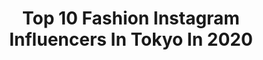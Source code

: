 ---
title: Top 10 Fashion Instagram Influencers In Tokyo In 2020
description: >-
  Find top fashion Instagram influencers in Tokyo in 2020. Most popular hashtags: #ootd #fashion #tokyo #makeup.
platform: Instagram
profiles:
  - username: "darayunya"
    fullname: >-
      yuri nakagawa👽FUTURISTIC GIRL
    location: "Japan"
    followers: 56357
    engagement: 232
    commentsToLikes: 0.037921
    avatar: "https://scontent-ams4-1.cdninstagram.com/v/t51.2885-19/s320x320/41878112_347221685856051_2654665383818035200_n.jpg?_nc_ht=scontent-ams4-1.cdninstagram.com&_nc_ohc=V7-p_9PuzHUAX9BW75b&oh=b1682e2a826dfe62b9a9595c26006141&oe=5EB8EC62"
    verified: false
    hashtags: "#iwd, #japan, #bpm150, #japanese"
  - username: "myunachy"
    fullname: >-
      みゅなちぃ
    location: "Japan"
    followers: 22553
    engagement: 415
    commentsToLikes: 0.009430
    avatar: "https://scontent-lhr8-1.cdninstagram.com/v/t51.2885-19/s320x320/64784851_774721689596739_5727046741245558784_n.jpg?_nc_ht=scontent-lhr8-1.cdninstagram.com&_nc_ohc=8LraJphZ9KIAX9nohE3&oh=9baba8d596a132005590773d5a86b94c&oe=5EBB5CD4"
    verified: false
    hashtags: "#make, #foodstagram, #photography, #laforte"
  - username: "rororuko"
    fullname: >-
      るうこ📞⇨ rororuko@yahoo.co.jp
    location: "Japan"
    followers: 154784
    engagement: 92
    commentsToLikes: 0.005479
    avatar: "https://scontent-frx5-1.cdninstagram.com/v/t51.2885-19/s320x320/15056779_1385580478148672_8310862207109824512_a.jpg?_nc_ht=scontent-frx5-1.cdninstagram.com&_nc_ohc=1y_rpbllmlUAX-i4G2G&oh=933189bca8ddbd1bb2058dc5b881c326&oe=5EAFECBF"
    verified: true
    hashtags: "#fifth, #lanvinenblue, #makeup, #racinestore"
  - username: "kame_kyo"
    fullname: >-
      Kyoko Kame
    location: "Japan"
    followers: 30684
    engagement: 140
    commentsToLikes: 0.017273
    avatar: "https://scontent-bos3-1.cdninstagram.com/v/t51.2885-19/s320x320/15623670_2180910102133445_8281388913164025856_a.jpg?_nc_ht=scontent-bos3-1.cdninstagram.com&_nc_ohc=27QNeKXDvfYAX_NgGic&oh=8044e86f8622e807b33da3aa6b132dcb&oe=5EAB43CE"
    verified: false
    hashtags: "#madisonblue, #personalstyling, #stunning, #workday"
  - username: "misono_koda_official"
    fullname: >-
      misono
    location: "Japan"
    followers: 36795
    engagement: 148
    commentsToLikes: 0.003855
    avatar: "https://scontent-ams4-1.cdninstagram.com/v/t51.2885-19/s320x320/20181185_1456565507978322_7233319757959659520_a.jpg?_nc_ht=scontent-ams4-1.cdninstagram.com&_nc_ohc=3QUqTrK4r-4AX_nrNKZ&oh=7b63039d69a546b52ad11109afed0f9b&oe=5EB2F8C4"
    verified: true
    hashtags: "#asami, #stage, #misonosuke, #kenbow"
  - username: "shizunan"
    fullname: >-
      shizuna
    location: "Japan"
    followers: 51129
    engagement: 128
    commentsToLikes: 0.017275
    avatar: "https://scontent-lht6-1.cdninstagram.com/v/t51.2885-19/s320x320/17596455_768070383340385_3393387414994026496_a.jpg?_nc_ht=scontent-lht6-1.cdninstagram.com&_nc_ohc=jqA7HPKtvsMAX_LUB_t&oh=739c926fc34584df8d4fb383093b4f48&oe=5EB57CC0"
    verified: false
    hashtags: "#gpsbot, #formesummer, #verystore, #kuruntokyo"
  - username: "tokyofashion"
    fullname: >-
      Harajuku Japan
    location: "Japan"
    followers: 780500
    engagement: 200
    commentsToLikes: 0.004589
    avatar: "https://scontent-amt2-1.cdninstagram.com/v/t51.2885-19/10326463_1634076246837404_1100309438_a.jpg?_nc_ht=scontent-amt2-1.cdninstagram.com&_nc_ohc=N2FaikwVuhIAX-PVvQJ&oh=771329dca9592bf984cbb9f257607c3a&oe=5EB254D1"
    verified: false
    hashtags: ""
  - username: "ayaaa0707"
    fullname: >-
      ayakaneko
    location: "Japan"
    followers: 139133
    engagement: 149
    commentsToLikes: 0.001891
    avatar: "https://scontent-amt2-1.cdninstagram.com/v/t51.2885-19/s320x320/15259004_1625173504452920_9194247824965894144_a.jpg?_nc_ht=scontent-amt2-1.cdninstagram.com&_nc_ohc=FHpGOyJLBEUAX8cWPv3&oh=6030859382f0aaed8561e120d89ae0be&oe=5EB241F9"
    verified: false
    hashtags: "#akcloset, #shootingday, #mywork, #stylingbyme"
  - username: "chinenmikako"
    fullname: >-
      chinenmikako
    location: "Japan"
    followers: 41651
    engagement: 134
    commentsToLikes: 0.009936
    avatar: "https://scontent-ams4-1.cdninstagram.com/v/t51.2885-19/s320x320/34682496_214954402455232_366333841033396224_n.jpg?_nc_ht=scontent-ams4-1.cdninstagram.com&_nc_ohc=F-93vgFbacYAX8CyXWQ&oh=bcb3e58bd36d36687d651e1650906e95&oe=5EB50F4F"
    verified: false
    hashtags: "#boysfashion, #nail, #adinamuse, #stylist"
  - username: "ichirika_62"
    fullname: >-
      りか
    location: "Japan"
    followers: 194128
    engagement: 274
    commentsToLikes: 0.024462
    avatar: "https://scontent-ams4-1.cdninstagram.com/v/t51.2885-19/s320x320/87534963_2715187015265762_4764961310888689664_n.jpg?_nc_ht=scontent-ams4-1.cdninstagram.com&_nc_ohc=tE9f7fYaNj8AX-Avki2&oh=894dac808ec74a5ab49599b4dd26f75d&oe=5EBB552C"
    verified: true
    hashtags: "#ootd, #mie, #fruits, #movie"
---